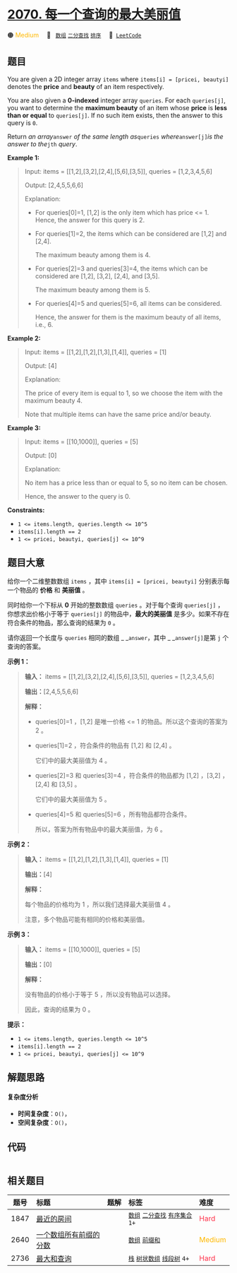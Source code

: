 # [2070. 每一个查询的最大美丽值](https://leetcode.com/problems/most-beautiful-item-for-each-query)

🟠 <font color=#ffb800>Medium</font>&emsp; 🔖&ensp; [`数组`](/outline/tag/array.md) [`二分查找`](/outline/tag/binary-search.md) [`排序`](/outline/tag/sorting.md)&emsp; 🔗&ensp;[`LeetCode`](https://leetcode.com/problems/most-beautiful-item-for-each-query)

## 题目

You are given a 2D integer array `items` where `items[i] = [pricei, beautyi]`
denotes the **price** and **beauty** of an item respectively.

You are also given a **0-indexed** integer array `queries`. For each
`queries[j]`, you want to determine the **maximum beauty** of an item whose
**price** is **less than or equal** to `queries[j]`. If no such item exists,
then the answer to this query is `0`.

Return _an array_`answer` _of the same length as_`queries`
_where_`answer[j]`_is the answer to the_`jth` _query_.



**Example 1:**

> Input: items = [[1,2],[3,2],[2,4],[5,6],[3,5]], queries = [1,2,3,4,5,6]
> 
> Output: [2,4,5,5,6,6]
> 
> Explanation:
> - For queries[0]=1, [1,2] is the only item which has price <= 1. Hence, the answer for this query is 2.
> - For queries[1]=2, the items which can be considered are [1,2] and [2,4]. 
> 
>   The maximum beauty among them is 4.
> - For queries[2]=3 and queries[3]=4, the items which can be considered are [1,2], [3,2], [2,4], and [3,5].
> 
>   The maximum beauty among them is 5.
> - For queries[4]=5 and queries[5]=6, all items can be considered.
> 
>   Hence, the answer for them is the maximum beauty of all items, i.e., 6.

**Example 2:**

> Input: items = [[1,2],[1,2],[1,3],[1,4]], queries = [1]
> 
> Output: [4]
> 
> Explanation: 
> 
> The price of every item is equal to 1, so we choose the item with the maximum beauty 4. 
> 
> Note that multiple items can have the same price and/or beauty.  

**Example 3:**

> Input: items = [[10,1000]], queries = [5]
> 
> Output: [0]
> 
> Explanation:
> 
> No item has a price less than or equal to 5, so no item can be chosen.
> 
> Hence, the answer to the query is 0.

**Constraints:**

  * `1 <= items.length, queries.length <= 10^5`
  * `items[i].length == 2`
  * `1 <= pricei, beautyi, queries[j] <= 10^9`


## 题目大意

给你一个二维整数数组 `items` ，其中 `items[i] = [pricei, beautyi]` 分别表示每一个物品的 **价格**  和
**美丽值**  。

同时给你一个下标从 **0**  开始的整数数组 `queries` 。对于每个查询 `queries[j]` ，你想求出价格小于等于
`queries[j]` 的物品中，**最大的美丽值**  是多少。如果不存在符合条件的物品，那么查询的结果为 `0` 。

请你返回一个长度与 `queries` 相同的数组 _ _`answer`，其中 _ _`answer[j]`是第 `j` 个查询的答案。



**示例 1：**

> 
> 
> 
> 
> 
> **输入：** items = [[1,2],[3,2],[2,4],[5,6],[3,5]], queries = [1,2,3,4,5,6]
> 
> **输出：**[2,4,5,5,6,6]
> 
> **解释：**
> - queries[0]=1 ，[1,2] 是唯一价格 <= 1 的物品。所以这个查询的答案为 2 。
> - queries[1]=2 ，符合条件的物品有 [1,2] 和 [2,4] 。
> 
>   它们中的最大美丽值为 4 。
> - queries[2]=3 和 queries[3]=4 ，符合条件的物品都为 [1,2] ，[3,2] ，[2,4] 和 [3,5] 。
> 
>   它们中的最大美丽值为 5 。
> - queries[4]=5 和 queries[5]=6 ，所有物品都符合条件。
> 
>   所以，答案为所有物品中的最大美丽值，为 6 。
> 
> 

**示例 2：**

> 
> 
> 
> 
> 
> **输入：** items = [[1,2],[1,2],[1,3],[1,4]], queries = [1]
> 
> **输出：**[4]
> 
> **解释：**
> 
> 每个物品的价格均为 1 ，所以我们选择最大美丽值 4 。
> 
> 注意，多个物品可能有相同的价格和美丽值。
> 
> 

**示例 3：**

> 
> 
> 
> 
> 
> **输入：** items = [[10,1000]], queries = [5]
> 
> **输出：**[0]
> 
> **解释：**
> 
> 没有物品的价格小于等于 5 ，所以没有物品可以选择。
> 
> 因此，查询的结果为 0 。
> 
> 



**提示：**

  * `1 <= items.length, queries.length <= 10^5`
  * `items[i].length == 2`
  * `1 <= pricei, beautyi, queries[j] <= 10^9`


## 解题思路

#### 复杂度分析

- **时间复杂度**：`O()`，
- **空间复杂度**：`O()`，

## 代码

```javascript

```

## 相关题目

<!-- prettier-ignore -->
| 题号 | 标题 | 题解 | 标签 | 难度 |
| :------: | :------ | :------: | :------ | :------ |
| 1847 | [最近的房间](https://leetcode.com/problems/closest-room) |  |  [`数组`](/outline/tag/array.md) [`二分查找`](/outline/tag/binary-search.md) [`有序集合`](/outline/tag/ordered-set.md) `1+` | <font color=#ff334b>Hard</font> |
| 2640 | [一个数组所有前缀的分数](https://leetcode.com/problems/find-the-score-of-all-prefixes-of-an-array) |  |  [`数组`](/outline/tag/array.md) [`前缀和`](/outline/tag/prefix-sum.md) | <font color=#ffb800>Medium</font> |
| 2736 | [最大和查询](https://leetcode.com/problems/maximum-sum-queries) |  |  [`栈`](/outline/tag/stack.md) [`树状数组`](/outline/tag/binary-indexed-tree.md) [`线段树`](/outline/tag/segment-tree.md) `4+` | <font color=#ff334b>Hard</font> |

<style>
.blue {
    background-color: #096dd9;
    padding: 0.25rem 0.5rem;
    margin: 0;
    font-size: 0.85em;
    border-radius: 3px;
    color: white;
    font-weight: 500;
}
table th:first-of-type { width: 10%; }
table th:nth-of-type(2) { width: 35%; }
table th:nth-of-type(3) { width: 10%; }
table th:nth-of-type(4) { width: 35%; }
table th:nth-of-type(5) { width: 10%; }
</style>
